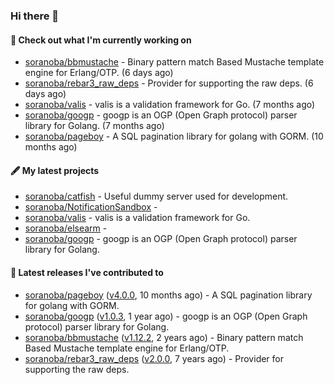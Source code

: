 ### Hi there 👋

#### 👷  Check out what I'm currently working on

- [soranoba/bbmustache](https://github.com/soranoba/bbmustache) - Binary pattern match Based Mustache template engine for Erlang/OTP. (6 days ago)
- [soranoba/rebar3_raw_deps](https://github.com/soranoba/rebar3_raw_deps) - Provider for supporting the raw deps. (6 days ago)
- [soranoba/valis](https://github.com/soranoba/valis) - valis is a validation framework for Go. (7 months ago)
- [soranoba/googp](https://github.com/soranoba/googp) - googp is an OGP (Open Graph protocol) parser library for Golang. (7 months ago)
- [soranoba/pageboy](https://github.com/soranoba/pageboy) - A SQL pagination library for golang with GORM. (10 months ago)

#### 🖋️  My latest projects

- [soranoba/catfish](https://github.com/soranoba/catfish) - Useful dummy server used for development.
- [soranoba/NotificationSandbox](https://github.com/soranoba/NotificationSandbox) - 
- [soranoba/valis](https://github.com/soranoba/valis) - valis is a validation framework for Go.
- [soranoba/elsearm](https://github.com/soranoba/elsearm) - 
- [soranoba/googp](https://github.com/soranoba/googp) - googp is an OGP (Open Graph protocol) parser library for Golang.

#### 🚀  Latest releases I've contributed to

- [soranoba/pageboy](https://github.com/soranoba/pageboy) ([v4.0.0](https://github.com/soranoba/pageboy/releases/tag/v4.0.0), 10 months ago) - A SQL pagination library for golang with GORM.
- [soranoba/googp](https://github.com/soranoba/googp) ([v1.0.3](https://github.com/soranoba/googp/releases/tag/v1.0.3), 1 year ago) - googp is an OGP (Open Graph protocol) parser library for Golang.
- [soranoba/bbmustache](https://github.com/soranoba/bbmustache) ([v1.12.2](https://github.com/soranoba/bbmustache/releases/tag/v1.12.2), 2 years ago) - Binary pattern match Based Mustache template engine for Erlang/OTP.
- [soranoba/rebar3_raw_deps](https://github.com/soranoba/rebar3_raw_deps) ([v2.0.0](https://github.com/soranoba/rebar3_raw_deps/releases/tag/v2.0.0), 7 years ago) - Provider for supporting the raw deps.
